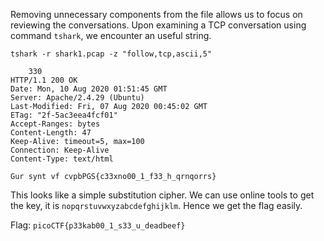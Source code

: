 Removing unnecessary components from the file allows us to focus on reviewing the conversations. Upon examining a TCP conversation using command `tshark`, we encounter an useful string.

~~~shell
tshark -r shark1.pcap -z "follow,tcp,ascii,5"

	330
HTTP/1.1 200 OK
Date: Mon, 10 Aug 2020 01:51:45 GMT
Server: Apache/2.4.29 (Ubuntu)
Last-Modified: Fri, 07 Aug 2020 00:45:02 GMT
ETag: "2f-5ac3eea4fcf01"
Accept-Ranges: bytes
Content-Length: 47
Keep-Alive: timeout=5, max=100
Connection: Keep-Alive
Content-Type: text/html

Gur synt vf cvpbPGS{c33xno00_1_f33_h_qrnqorrs}
~~~

This looks like a simple substitution cipher. We can use online tools to get the key, it is `nopqrstuvwxyzabcdefghijklm`. Hence we get the flag easily.

Flag: 
`picoCTF{p33kab00_1_s33_u_deadbeef}`
